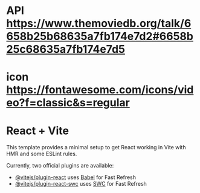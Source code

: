 # API https://www.themoviedb.org/talk/6658b25b68635a7fb174e7d2#6658b25c68635a7fb174e7d5

# icon https://fontawesome.com/icons/video?f=classic&s=regular

# React + Vite

This template provides a minimal setup to get React working in Vite with HMR and some ESLint rules.

Currently, two official plugins are available:

- [@vitejs/plugin-react](https://github.com/vitejs/vite-plugin-react/blob/main/packages/plugin-react/README.md) uses [Babel](https://babeljs.io/) for Fast Refresh
- [@vitejs/plugin-react-swc](https://github.com/vitejs/vite-plugin-react-swc) uses [SWC](https://swc.rs/) for Fast Refresh

